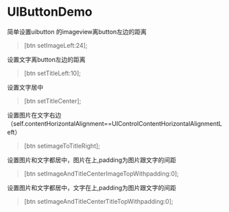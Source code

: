 UIButtonDemo
============

简单设置uibutton 的imageview离button左边的距离
>[btn setImageLeft:24];

设置文字离button左边的距离
>[btn setTitleLeft:10];

设置文字居中
>[btn setTitleCenter];

设置图片在文字右边（self.contentHorizontalAlignment==UIControlContentHorizontalAlignmentLeft）
>[btn setimageToTitleRight];

设置图片和文字都居中，图片在上,padding为图片跟文字的间距
>[btn setImageAndTitleCenterImageTopWithpadding:0];

设置图片和文字都居中，文字在上,padding为图片跟文字的间距
>[btn setImageAndTitleCenterTitleTopWithpadding:0];
